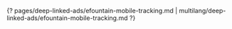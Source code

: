{? pages/deep-linked-ads/efountain-mobile-tracking.md | multilang/deep-linked-ads/efountain-mobile-tracking.md ?}
